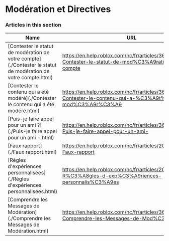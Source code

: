 # Modération et Directives  
### Articles in this section
Name|URL
-|-
[Contester le statut de modération de votre compte](./Contester le statut de modération de votre compte.html) |https://en.help.roblox.com/hc/fr/articles/360000245263-Contester-le-statut-de-mod%C3%A9ration-de-votre-compte
[Contester le contenu qui a été modéré](./Contester le contenu qui a été modéré.html) |https://en.help.roblox.com/hc/fr/articles/360000272703-Contester-le-contenu-qui-a-%C3%A9t%C3%A9-mod%C3%A9r%C3%A9
[Puis-je faire appel pour un ami ?](./Puis-je faire appel pour un ami -.html) |https://en.help.roblox.com/hc/fr/articles/360000240183-Puis-je-faire-appel-pour-un-ami-
[Faux rapport](./Faux rapport.html) |https://en.help.roblox.com/hc/fr/articles/203312470-Faux-rapport
[Règles d'expériences personnalisées](./Règles d'expériences personnalisées.html) |https://en.help.roblox.com/hc/fr/articles/203312500-R%C3%A8gles-d-exp%C3%A9riences-personnalis%C3%A9es
[Comprendre les Messages de Modération](./Comprendre les Messages de Modération.html) |https://en.help.roblox.com/hc/fr/articles/360020870412-Comprendre-les-Messages-de-Mod%C3%A9ration